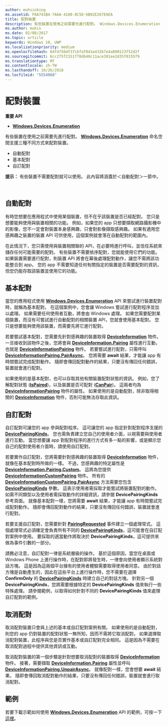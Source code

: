 ```yaml
---
author: muhsinking
ms.assetid: F8A741B4-7A6A-4160-8C5D-6B92E267E6EA
title: 配對裝置
description: 有些裝置在使用之前需要先進行配對。 Windows.Devices.Enumeration 命名空間支援三種不同方式來配對裝置。
ms.author: mukin
ms.date: 02/08/2017
ms.topic: article
keywords: Windows 10, UWP
ms.localizationpriority: medium
ms.openlocfilehash: 64f4756df37cbfaf041e432b7e4a890123f52d2f
ms.sourcegitcommit: 6cc275f2151f78db40c11ace381ee2d35f0155f9
ms.translationtype: MT
ms.contentlocale: zh-TW
ms.lasthandoff: 10/26/2018
ms.locfileid: "5554968"
---
```

# <a name="pair-devices"></a>配對裝置



**重要 API**

- [**Windows.Devices.Enumeration**](https://docs.microsoft.com/en-us/uwp/api/Windows.Devices.Enumeration)

有些裝置在使用之前需要先進行配對。 [**Windows.Devices.Enumeration**](https://msdn.microsoft.com/library/windows/apps/BR225459) 命名空間支援三種不同方式來配對裝置。

-   自動配對
-   基本配對
-   自訂配對

**提示：** 有些裝置不需要配對就可以使用。 此內容將涵蓋於＜自動配對＞一節中。

 

## <a name="automatic-pairing"></a>自動配對


有時您想要在應用程式中使用某個裝置，但不在乎該裝置是否已經配對。 您只是想要能夠使用與裝置相關的功能。 例如，如果您的 app 只想要擷取網路攝影機中的影像，您不一定會對裝置本身感興趣，只會對影像擷取感興趣。 如果有適用您感興趣之裝置的裝置 API 可供使用，這個案例就會落在自動配對的範圍內。

在此情況下，您只需使用與裝置相關聯的 API，在必要時進行呼叫，並信任系統來儲存任何可能需要的配對。 有些裝置不需要依序配對，您就能使用它們的功能。 如果裝置需要進行配對，則裝置 API 將會在幕後處理配對動作，讓您不需將該功能整合到 app。 您的 app 不需要知道任何有關指定的裝置是否需要配對的資訊，但您仍能存取該裝置並使用它的功能。

## <a name="basic-pairing"></a>基本配對


當您的應用程式使用 [**Windows.Devices.Enumeration**](https://msdn.microsoft.com/library/windows/apps/BR225459) API 來嘗試進行裝置配對時，就稱為基本配對。 在這個案例中，您會讓 Windows 嘗試進行配對程序並加以處理。 如果需要任何使用者互動，將會由 Windows 處理。 如果您需要配對某個裝置，而沒有可嘗試進行自動配對的相關裝置 API，您就會使用基本配對。 您只是想要能夠使用該裝置，而需要先將它進行配對。

若要嘗試基本配對，您需要先針對感興趣的裝置取得 [**DeviceInformation**](https://msdn.microsoft.com/library/windows/apps/BR225393) 物件。 一旦接收到該物件之後，您將會與 [**DeviceInformation.Pairing**](https://msdn.microsoft.com/library/windows/apps/windows.devices.enumeration.deviceinformation.pairing.aspx) 屬性進行互動，也就是 [**DeviceInformationPairing**](https://msdn.microsoft.com/library/windows/apps/windows.devices.enumeration.deviceinformation.pairing.aspx) 物件。 若要嘗試進行配對，只需呼叫 [**DeviceInformationPairing.PairAsync**](https://msdn.microsoft.com/library/windows/apps/mt608800)。 您將需要 **await** 結果，才能讓 app 有時間嘗試完成配對動作。 隨即會傳回配對動作的結果，只要沒有傳回任何錯誤，裝置就會進行配對。

如果使用的是基本配對，也可以存取其他有關裝置配對狀態的資訊。 例如，您了解配對狀態 ([**IsPaired**](https://docs.microsoft.com/en-us/uwp/api/Windows.Devices.Enumeration.DeviceInformationPairing.IsPaired))，以及裝置是否可配對 ([**CanPair**](https://docs.microsoft.com/en-us/uwp/api/Windows.Devices.Enumeration.DeviceInformationPairing.CanPair))。 這兩者均為 [**DeviceInformationPairing**](https://msdn.microsoft.com/library/windows/apps/windows.devices.enumeration.deviceinformation.pairing.aspx) 物件的屬性。 如果使用的是自動配對，除非取得相關的 [**DeviceInformation**](https://msdn.microsoft.com/library/windows/apps/BR225393) 物件，否則可能無法存取此資訊。

## <a name="custom-pairing"></a>自訂配對


自訂配對可讓您的 app 參與配對程序。 這可讓您的 app 指定針對配對程序支援的 [**DevicePairingKinds**](https://msdn.microsoft.com/library/windows/apps/Mt608808)。 您也需負責建立您自己的使用者介面，以視需要與使用者進行互動。 當您想要讓 app 對配對程序的進行方式有多一點的影響，或是顯示您自己的配對使用者介面時，請使用自訂配對。

若要實作自訂配對，您將需要針對感興趣的裝置取得 [**DeviceInformation**](https://msdn.microsoft.com/library/windows/apps/BR225393) 物件，就像在基本配對時所做的一樣。 不過，您感興趣的特定屬性是 [**DeviceInformation.Pairing.Custom**](https://msdn.microsoft.com/library/windows/apps/windows.devices.enumeration.deviceinformationpairing.custom.aspx)。 這將為您提供 [**DeviceInformationCustomPairing**](https://msdn.microsoft.com/library/windows/apps/windows.devices.enumeration.deviceinformationcustompairing.aspx) 物件。 所有的 [**DeviceInformationCustomPairing.PairAsync**](https://msdn.microsoft.com/library/windows/apps/windows.devices.enumeration.deviceinformationcustompairing.pairasync.aspx) 方法需要您包含 [**DevicePairingKinds**](https://msdn.microsoft.com/library/windows/apps/Mt608808) 參數。 這表示使用者需採取才能嘗試將裝置配對的動作。 如需不同類型以及使用者需採取動作的詳細資訊，請參閱 **DevicePairingKinds** 參考頁面。 就像基本配對一樣，您將需要 **await** 結果，才能讓 app 有時間嘗試完成配對動作。 隨即會傳回配對動作的結果，只要沒有傳回任何錯誤，裝置就會進行配對。

若要支援自訂配對，您需要針對 [**PairingRequested**](https://msdn.microsoft.com/library/windows/apps/windows.devices.enumeration.deviceinformationcustompairing.pairingrequested.aspx) 事件建立一個處理常式。 這個處理常式必須確定會負責所有不同的 [**DevicePairingKinds**](https://msdn.microsoft.com/library/windows/apps/Mt608808)，這可能會在自訂配對案例中使用。 要採取的適當動作將取決於 **DevicePairingKinds**，這可提供來做為事件引數的一部分。

請務必注意，自訂配對一律是系統層級的操作。 基於這個原因，當您在桌面或 Windows Phone 上進行操作時，在配對即將發生時，一律會向使用者顯示系統對話方塊。 這是因為這兩個平台擁有的使用者體驗需要取得使用者同意。 由於對話方塊是自動產生的，因此在這些平台上進行操作時，您不需要在選擇 **ConfirmOnly** 的 [**DevicePairingKinds**](https://msdn.microsoft.com/library/windows/apps/Mt608808) 時建立自己的對話方塊。 針對另一個 **DevicePairingKinds**，您將需要根據特定的 **DevicePairingKinds** 值來執行一些特殊處理。 請參閱範例，以取得如何針對不同的 **DevicePairingKinds** 值來處理自訂配對的範例。

## <a name="unpairing"></a>取消配對


取消配對裝置只會與上述的基本或自訂配對案例有關。 如果使用的是自動配對，則您的 app 仍對裝置的配對狀態一無所知，因而不需將它取消配對。 如果選擇取消配對裝置，此程序與您是否實作基本或自訂配對完全相同。 這是因為不需要在取消配對過程中提供其他資訊或互動。

取消配對裝置的第一個步驟是針對想要取消配對的裝置取得 [**DeviceInformation**](https://msdn.microsoft.com/library/windows/apps/BR225393) 物件。 接著，需要擷取 [**DeviceInformation.Pairing**](https://msdn.microsoft.com/library/windows/apps/windows.devices.enumeration.deviceinformation.pairing.aspx) 屬性並呼叫 [**DeviceInformationPairing.UnpairAsync**](https://msdn.microsoft.com/library/windows/apps/windows.devices.enumeration.deviceinformationpairing.unpairasync)。 就像配對一樣，您會想要 **await** 結果。 隨即會傳回取消配對動作的結果，只要沒有傳回任何錯誤，裝置就會進行取消配對。

## <a name="sample"></a>範例


若要下載示範如何使用 [**Windows.Devices.Enumeration**](https://msdn.microsoft.com/library/windows/apps/BR225459) API 的範例，可按一下[這裡](http://go.microsoft.com/fwlink/?LinkID=620536)。

 

 
